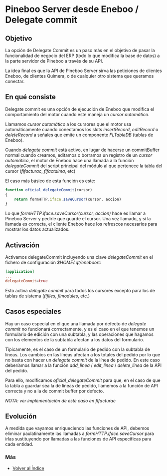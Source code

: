 # Pineboo Server desde Eneboo / Delegate commit

## Objetivo
La opción de Delegate Commit es un paso más en el objetivo de pasar la funcionalidad de negocio del ERP (todo lo que modifica la base de datos) a la parte servidor de Pineboo a través de su API.

La idea final es que la API de Pineboo Server sirva las peticiones de clientes Eneboo, de clientes Quimera, o de cualquier otro sistema que queramos conectar.

## En qué consiste
Delegate commit es una opción de ejecución de Eneboo que modifica el comportamiento del motor cuando este maneja un _cursor automático_.

Llamamos _cursor automático_ a los cursores que el motor usa automáticamente cuando conectamos los slots _insertRecord_, _editRecord_ o _deleteRecord_ a señales que emite un componente _FLTableDB_ (tablas de Eneboo).

Cuando _delegate commit_ está activo, en lugar de hacerse un commitBuffer normal cuando creamos, editamos o borramos un registro de un _cursor automático_, el motor de Eneboo hace una llamada a la función _delegateCommit_ del script principal del módulo al que pertenece la tabla del cursor (_flfacturac_, _flfactalma_, etc)

El caso más básico de esta función es este:
```js
function oficial_delegateCommit(cursor)
{
	return formHTTP.iface.saveCursor(cursor, accion)
}
```

Lo que _formHTTP.iface.saveCursor(cursor, accion)_ hace es llamar a Pineboo Server y pedirle que guarde el cursor.
Una vez llamado, y si la llamada es correcta, el cliente Eneboo hace los refrescos necesarios para mostrar los datos actualizados.

## Activación
Activamos delegateCommit incluyendo una clave _delegateCommit_ en el fichero de configuración _$HOME/.qt/eneboorc_
```conf
[application]
...
delegateCommit=true
```
Esto activa _delegate commit_ para todos los cursores excepto para los de tablas de sistema (_flfiles_, _flmodules_, etc.)

## Casos especiales
Hay un caso especial en el que una llamada por defecto de _delegate commit_ no funcionará correctamente, y es el caso en el que tenemos un formulario de edición con una subtabla, y las operaciones que hagamos con los elementos de la subtabla afectan a los datos del formulario.

Típicamente, es el caso de un formulario de pedido con la subtabla de líneas. Los cambios en las líneas afectan a los totales del pedido por lo que no basta con hacer un _delegate commit_ de la línea de pedido. En este caso deberíamos llamar a la función _add_linea_ / _edit_linea_ / _delete_linea_ de la API del pedido.

Para ello, modificamos _oficial_delegateCommit_ para que, en el caso de que la tabla a guardar sea la de líneas de pedido, llamemos a la función de API correcta y no a la de commit buffer por defecto.

*NOTA: ver implementación de este caso en flfacturac*

## Evolución
A medida que vayamos enriqueciendo las funciones de API, debemos eliminar paulatinamente las llamadas a *formHTTP.iface.saveCursor* para irlas sustituyendo por llamadas a las funciones de API específicas para cada entidad.

### Más

  * [Volver al Índice](./index.md)
